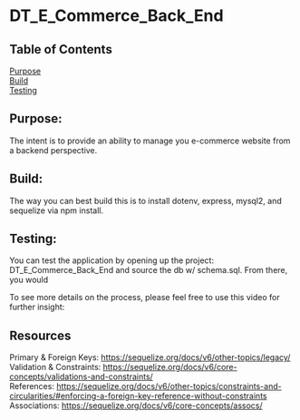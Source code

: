 # DT_E_Commerce_Back_End

## Table of Contents

[Purpose](#Purpose) <br>
[Build](#Build) <br>
[Testing](#Testing) <br>

## Purpose:

The intent is to provide an ability to manage you e-commerce website from a backend perspective. 

## Build:

The way you can best build this is to install dotenv, express, mysql2, and sequelize via npm install. 

## Testing:

You can test the application by opening up the project: DT_E_Commerce_Back_End and source the db w/ schema.sql. 
From there, you would 

To see more details on the process, please feel free to use this video for further insight: 

## Resources

Primary & Foreign Keys: https://sequelize.org/docs/v6/other-topics/legacy/
<br>
Validation & Constraints: https://sequelize.org/docs/v6/core-concepts/validations-and-constraints/
<br>
References: https://sequelize.org/docs/v6/other-topics/constraints-and-circularities/#enforcing-a-foreign-key-reference-without-constraints
<br>
Associations: https://sequelize.org/docs/v6/core-concepts/assocs/
